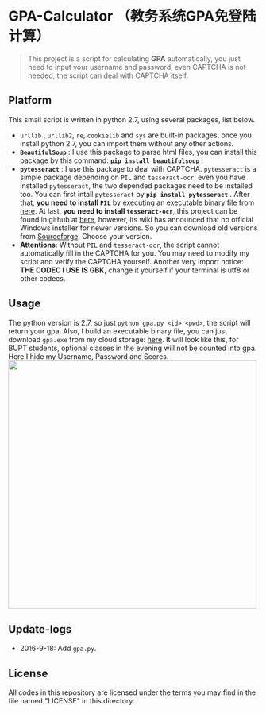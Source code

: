 # GPA-Calculator （教务系统GPA免登陆计算）
> This project is a script for calculating **GPA** automatically, you just need to input your username and password, even CAPTCHA is not needed, the script can deal with CAPTCHA itself.

## Platform
This small script is written in python 2.7, using several packages, list below.
* `urllib` , `urllib2`, `re`, `cookielib` and `sys` are built-in packages, once you install python 2.7, you can import them without any other actions.
* **`BeautifulSoup`** : I use this package to parse html files, you can install this package by this command: **`pip install beautifulsoup`** .
* **`pytesseract`** : I use this package to deal with CAPTCHA. `pytesseract` is a simple package depending on `PIL` and `tesseract-ocr`, even you have installed `pytesseract`, the two depended packages need to be installed too. You can first intall `pytesseract` by **`pip install pytesseract`** . After that, **you need to install `PIL`** by executing an executable binary file from [here](http://effbot.org/media/downloads/PIL-1.1.7.win32-py2.7.exe). At last, **you need to install `tesseract-ocr`**, this project can be found in github at [here](https://github.com/tesseract-ocr/tesseract), however, its wiki has announced that  no official Windows installer for newer versions. So you can download old versions from [Sourceforge](https://sourceforge.net/projects/tesseract-ocr-alt/files/). Choose your version. 
* **Attentions**: Without `PIL` and `tesseract-ocr`, the script cannot automatically fill in the CAPTCHA for you. You may need to modify my script and verify the CAPTCHA yourself. Another very import notice: **THE CODEC I USE IS GBK**, change it yourself if your terminal is utf8 or other codecs.

## Usage
The python version is 2.7, so just `python gpa.py <id> <pwd>`, the script will return your gpa. Also, I build an executable binary file, you can just download `gpa.exe` from my cloud storage: [here](http://7xktmz.com1.z0.glb.clouddn.com/gpa.exe). It will look like this, for BUPT students, optional classes in the evening will not be counted into gpa. Here I hide my Username, Password and Scores.  
<img src="http://7xktmz.com1.z0.glb.clouddn.com/gpa-get.png" width="500px">

## Update-logs
* 2016-9-18: Add `gpa.py`.

## License
All codes in this repository are licensed under the terms you may find in the file named "LICENSE" in this directory.